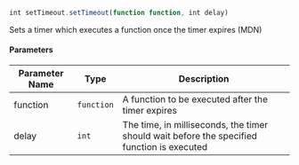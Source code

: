 [//]: # (version=c364ec0449bcdd47d6b810322697a31263ff60bb929455266ce7b076231b93d4)

```js
int setTimeout.setTimeout(function function, int delay)
```

Sets a timer which executes a function once the timer expires (MDN)

#### Parameters
| Parameter Name | Type | Description |
| -------------- | ----------- | ----------- |
| function | `function` | A function to be executed after the timer expires |
| delay | `int` | The time, in milliseconds, the timer should wait before the specified function is executed |